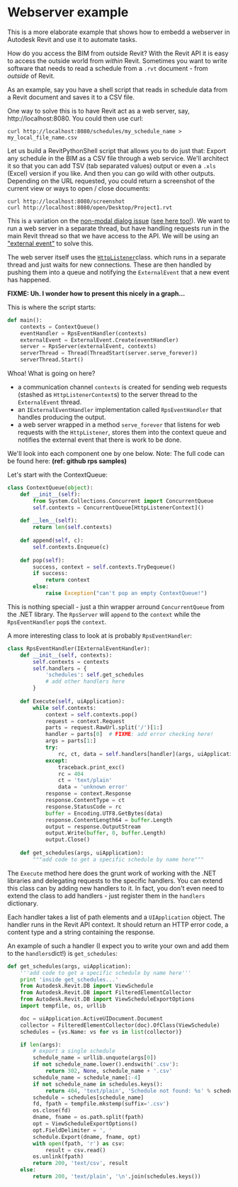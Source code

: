 # Webserver example

This is a more elaborate example that shows how to embedd a webserver in Autodesk Revit and use it to automate tasks.

How do you access the BIM from outside Revit? With the Revit API it is easy to access the outside world from *within* Revit. Sometimes you want to write software that needs to read a schedule from a `.rvt` document - from *outside* of Revit.

As an example, say you have a shell script that reads in schedule data from a Revit document and saves it to a CSV file.

One way to solve this is to have Revit act as a web server, say, http://localhost:8080. You could then use curl:

```
curl http://localhost:8080/schedules/my_schedule_name > my_local_file_name.csv
```

Let us build a RevitPythonShell script that allows you to do just that: Export any schedule in the BIM as a CSV file through a web service. We'll architect it so that you can add TSV (tab separated values) output or even a `.xls` (Excel) version if you like. And then you can go wild with other outputs. Depending on the URL requested, you could return a screenshot of the current view or ways to open / close documents:

```
curl http://localhost:8080/screenshot
curl http://localhost:8080/open/Desktop/Project1.rvt
```

This is a variation on the [non-modal dialog issue](http://thebuildingcoder.typepad.com/blog/2010/04/asynchronous-api-calls-and-idling.html) ([see here too!](http://thebuildingcoder.typepad.com/blog/2013/12/replacing-an-idling-event-handler-by-an-external-event.html)). We want to run a web server in a separate thread, but have handling requests run in the main Revit thread so that we have access to the API. We will be using an ["external event"](http://help.autodesk.com/view/RVT/2016/ENU/?guid=GUID-0A0D656E-5C44-49E8-A891-6C29F88E35C0) to solve this.

The web server itself uses the [`HttpListener`](https://msdn.microsoft.com/en-us/library/system.net.httplistener.aspx)class. which runs in a separate thread and just waits for new connections. These are then handled by pushing them into a queue and notifying the `ExternalEvent` that a new event has happened. 

**FIXME: Uh. I wonder how to present this nicely in a graph...**

This is where the script starts:

```python
def main():
    contexts = ContextQueue()
    eventHandler = RpsEventHandler(contexts)
    externalEvent = ExternalEvent.Create(eventHandler)
    server = RpsServer(externalEvent, contexts)
    serverThread = Thread(ThreadStart(server.serve_forever))
    serverThread.Start()
```

Whoa! What is going on here?

- a communication channel `contexts` is created for sending web requests (stashed as `HttpListenerContext`s) to the server thread to the `ExternalEvent` thread.
- an `IExternalEventHandler` implementation called `RpsEventHandler` that handles producing the output.
- a web server wrapped in a method `serve_forever` that listens for web requests with the `HttpListener`, stores them into the context queue and notifies the external event that there is work to be done.

We'll look into each component one by one below. Note: The full code can be found here: **(ref: github rps samples)**

Let's start with the ContextQueue:

```python
class ContextQueue(object):
    def __init__(self):
        from System.Collections.Concurrent import ConcurrentQueue
        self.contexts = ConcurrentQueue[HttpListenerContext]()
        
    def __len__(self):
        return len(self.contexts)
    
    def append(self, c):
        self.contexts.Enqueue(c)
        
    def pop(self):
        success, context = self.contexts.TryDequeue()
        if success:
            return context
        else:
            raise Exception("can't pop an empty ContextQueue!")
```

This is nothing speciall - just a thin wrapper arround `ConcurrentQueue` from the .NET library. The `RpsServer` will `append` to the `context` while the `RpsEventHandler` `pop`s the `context`. 

A more interesting class to look at is probably `RpsEventHandler`:

```python
class RpsEventHandler(IExternalEventHandler):
    def __init__(self, contexts):
        self.contexts = contexts
        self.handlers = {
            'schedules': self.get_schedules
            # add other handlers here
        }
        
    def Execute(self, uiApplication):
        while self.contexts:
            context = self.contexts.pop()
            request = context.Request
            parts = request.RawUrl.split('/')[1:]
            handler = parts[0]  # FIXME: add error checking here!
            args = parts[1:]
            try:
                rc, ct, data = self.handlers[handler](args, uiApplication)
            except:
                traceback.print_exc()
                rc = 404
                ct = 'text/plain'
                data = 'unknown error'
            response = context.Response
            response.ContentType = ct
            response.StatusCode = rc
            buffer = Encoding.UTF8.GetBytes(data)
            response.ContentLength64 = buffer.Length
            output = response.OutputStream
            output.Write(buffer, 0, buffer.Length)
            output.Close()
            
    def get_schedules(args, uiApplication):
        """add code to get a specific schedule by name here"""
```

The `Execute` method here does the grunt work of working with the .NET libraries and delegating requests to the specific handlers. You can extend this class can by adding new handlers to it. In fact, you don't even need to extend the class to add handlers - just register them in the `handlers` dictionary.

Each handler takes a list of path elements and a `UIApplication` object. The handler runs in the Revit API context. It should return an HTTP error code, a content type and a string containing the response.

An example of such a handler (I expect you to write your own and add them to the `handlers`dict!) is `get_schedules`:

```python
def get_schedules(args, uiApplication):
    '''add code to get a specific schedule by name here'''
    print 'inside get_schedules...'
    from Autodesk.Revit.DB import ViewSchedule
    from Autodesk.Revit.DB import FilteredElementCollector
    from Autodesk.Revit.DB import ViewScheduleExportOptions
    import tempfile, os, urllib

    doc = uiApplication.ActiveUIDocument.Document
    collector = FilteredElementCollector(doc).OfClass(ViewSchedule)
    schedules = {vs.Name: vs for vs in list(collector)}

    if len(args):
        # export a single schedule
        schedule_name = urllib.unquote(args[0])
        if not schedule_name.lower().endswith('.csv'):
            return 302, None, schedule_name + '.csv'
        schedule_name = schedule_name[:-4]
        if not schedule_name in schedules.keys():
            return 404, 'text/plain', 'Schedule not found: %s' % schedule_name
        schedule = schedules[schedule_name]
        fd, fpath = tempfile.mkstemp(suffix='.csv')
        os.close(fd)
        dname, fname = os.path.split(fpath)
        opt = ViewScheduleExportOptions()
        opt.FieldDelimiter = ', '
        schedule.Export(dname, fname, opt)
        with open(fpath, 'r') as csv:
            result = csv.read()
        os.unlink(fpath)
        return 200, 'text/csv', result
    else:
        return 200, 'text/plain', '\n'.join(schedules.keys())
```
